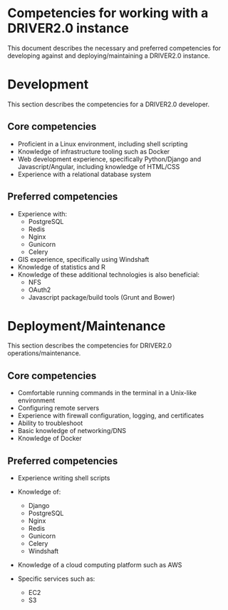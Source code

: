 # Competencies for working with a DRIVER2.0 instance

This document describes the necessary and preferred competencies for developing against and deploying/maintaining a DRIVER2.0 instance.

# Development

This section describes the competencies for a DRIVER2.0 developer.

## Core competencies

* Proficient in a Linux environment, including shell scripting
* Knowledge of infrastructure tooling such as Docker
* Web development experience, specifically Python/Django and Javascript/Angular, including knowledge of HTML/CSS
* Experience with a relational database system

## Preferred competencies

* Experience with:
  - PostgreSQL
  - Redis
  - Nginx
  - Gunicorn
  - Celery
* GIS experience, specifically using Windshaft
* Knowledge of statistics and R
* Knowledge of these additional technologies is also beneficial:
  - NFS
  - OAuth2
  - Javascript package/build tools (Grunt and Bower)

# Deployment/Maintenance

This section describes the competencies for DRIVER2.0 operations/maintenance.

## Core competencies

* Comfortable running commands in the terminal in a Unix-like environment
* Configuring remote servers
* Experience with firewall configuration, logging, and certificates
* Ability to troubleshoot
* Basic knowledge of networking/DNS
* Knowledge of Docker

## Preferred competencies

* Experience writing shell scripts
* Knowledge of:
  - Django
  - PostgreSQL
  - Nginx
  - Redis
  - Gunicorn
  - Celery
  - Windshaft

* Knowledge of a cloud computing platform such as AWS
* Specific services such as:
  - EC2
  - S3
